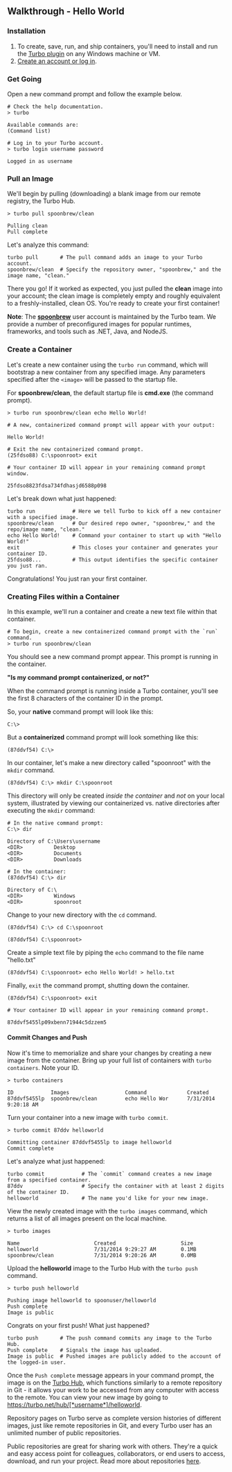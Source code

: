 ## Walkthrough - Hello World

### Installation

1. To create, save, run, and ship containers, you'll need to install and run the [Turbo plugin](http://start.turbo.net/install) on any Windows machine or VM.
2. [Create an account or log in](/login?return_to=/docs#try-it).

### Get Going

Open a new command prompt and follow the example below.

	# Check the help documentation.
	> turbo

	Available commands are:
	(Command list)
	
	# Log in to your Turbo account.
	> turbo login username password

	Logged in as username

### Pull an Image

We'll begin by pulling (downloading) a blank image from our remote registry, the Turbo Hub.

```
> turbo pull spoonbrew/clean

Pulling clean
Pull complete
```

Let's analyze this command:

```
turbo pull       # The pull command adds an image to your Turbo account.
spoonbrew/clean  # Specify the repository owner, "spoonbrew," and the image name, "clean."
```

There you go! If it worked as expected, you just pulled the **clean** image into your account; the clean image is completely empty and roughly equivalent to a freshly-installed, clean OS. You're ready to create your first container!

**Note**: The **[spoonbrew](/hub/spoonbrew)** user account is maintained by the Turbo team. We provide a number of preconfigured images for popular runtimes, frameworks, and tools such as .NET, Java, and NodeJS. 

### Create a Container

Let's create a new container using the `turbo run` command, which will bootstrap a new container from any specified image. Any parameters specified after the `<image>` will be passed to the startup file. 

For **spoonbrew/clean**, the default startup file is **cmd.exe** (the command prompt). 

```
> turbo run spoonbrew/clean echo Hello World!

# A new, containerized command prompt will appear with your output:

Hello World! 
```

```
# Exit the new containerized command prompt.
(25fdso88) C:\spoonroot> exit
```

```
# Your container ID will appear in your remaining command prompt window.

25fdso8823fdsa734fdhasjd6588p098
```

Let's break down what just happened:

```
turbo run            # Here we tell Turbo to kick off a new container with a specified image.
spoonbrew/clean      # Our desired repo owner, "spoonbrew," and the repo/image name, "clean."
echo Hello World!    # Command your container to start up with "Hello World!"
exit                 # This closes your container and generates your container ID.
25fdso88...          # This output identifies the specific container you just ran.
```

Congratulations! You just ran your first container.

### Creating Files within a Container

In this example, we'll run a container and create a new text file within that container. 

```
# To begin, create a new containerized command prompt with the `run` command.
> turbo run spoonbrew/clean
```

You should see a new command prompt appear. This prompt is running in the container. 

**"Is my command prompt containerized, or not?"**

When the command prompt is running inside a Turbo container, you'll see the first 8 characters of the container ID in the prompt.

So, your **native** command prompt will look like this:

	C:\>

But a **containerized** command prompt will look something like this: 

	(87ddvf54) C:\>

In our container, let's make a new directory called "spoonroot" with the `mkdir` command.

```
(87ddvf54) C:\> mkdir C:\spoonroot
```

This directory will only be created *inside the container* and *not* on your local system, illustrated by viewing our containerized vs. native directories after executing the `mkdir` command:

```
# In the native command prompt:
C:\> dir

Directory of C:\Users\username
<DIR>          Desktop
<DIR>          Documents
<DIR>          Downloads

# In the container:
(87ddvf54) C:\> dir

Directory of C:\
<DIR>          Windows
<DIR>          spoonroot
```

Change to your new directory with the `cd` command.

```
(87ddvf54) C:\> cd C:\spoonroot

(87ddvf54) C:\spoonroot>
```

Create a simple text file by piping the `echo` command to the file name "hello.txt"

```
(87ddvf54) C:\spoonroot> echo Hello World! > hello.txt
```

Finally, `exit` the command prompt, shutting down the container. 

```
(87ddvf54) C:\spoonroot> exit

# Your container ID will appear in your remaining command prompt.

87ddvf5455lp09xbenn71944c5dzzem5
```

#### Commit Changes and Push

Now it's time to memorialize and share your changes by creating a new image from the container. Bring up your full list of containers with `turbo containers`. Note your ID.

```
> turbo containers
	
ID            Images                  Command             Created
87ddvf5455lp  spoonbrew/clean         echo Hello Wor      7/31/2014 9:20:18 AM
```

Turn your container into a new image with `turbo commit`.

```
> turbo commit 87ddv helloworld
	
Committing container 87ddvf5455lp to image helloworld
Commit complete
```

Let's analyze what just happened:

```
turbo commit            # The `commit` command creates a new image from a specified container.
87ddv                   # Specify the container with at least 2 digits of the container ID.
helloworld              # The name you'd like for your new image.
```

View the newly created image with the `turbo images` command, which returns a list of all images present on the local machine.

```
> turbo images
	
Name                        Created                     Size
helloworld                  7/31/2014 9:29:27 AM        0.1MB
spoonbrew/clean             7/31/2014 9:20:26 AM        0.0MB
```

Upload the **helloworld** image to the Turbo Hub with the `turbo push` command.

```
> turbo push helloworld

Pushing image helloworld to spoonuser/helloworld
Push complete
Image is public
```

Congrats on your first push! What just happened?

```
turbo push       # The push command commits any image to the Turbo Hub.
Push complete    # Signals the image has uploaded.
Image is public  # Pushed images are publicly added to the account of the logged-in user.
```

Once the `Push complete` message appears in your command prompt, the image is on the [Turbo Hub](/hub), which functions similarly to a remote repository in Git - it allows your work to be accessed from any computer with access to the remote. You can view your new image by going to https://turbo.net/hub/[*username*]/helloworld.

Repository pages on Turbo serve as complete version histories of different images, just like remote repositories in Git, and every Turbo user has an unlimited number of public repositories.

Public repositories are great for sharing work with others. They're a quick and easy access point for colleagues, collaborators, or end users to access, download, and run your project. Read more about repositories [here](/docs/hub/repositories).
